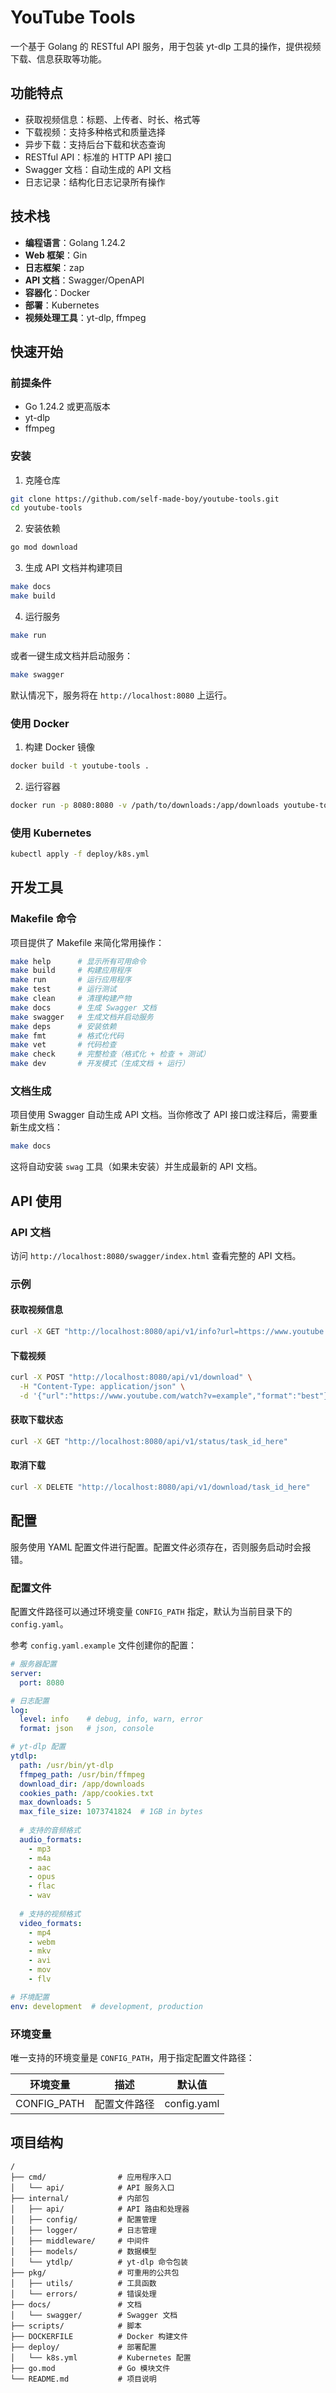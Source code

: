# YouTube Tools

一个基于 Golang 的 RESTful API 服务，用于包装 yt-dlp 工具的操作，提供视频下载、信息获取等功能。

## 功能特点

- 获取视频信息：标题、上传者、时长、格式等
- 下载视频：支持多种格式和质量选择
- 异步下载：支持后台下载和状态查询
- RESTful API：标准的 HTTP API 接口
- Swagger 文档：自动生成的 API 文档
- 日志记录：结构化日志记录所有操作

## 技术栈

- **编程语言**：Golang 1.24.2
- **Web 框架**：Gin
- **日志框架**：zap
- **API 文档**：Swagger/OpenAPI
- **容器化**：Docker
- **部署**：Kubernetes
- **视频处理工具**：yt-dlp, ffmpeg

## 快速开始

### 前提条件

- Go 1.24.2 或更高版本
- yt-dlp
- ffmpeg

### 安装

1. 克隆仓库

```bash
git clone https://github.com/self-made-boy/youtube-tools.git
cd youtube-tools
```

2. 安装依赖

```bash
go mod download
```

3. 生成 API 文档并构建项目

```bash
make docs
make build
```

4. 运行服务

```bash
make run
```

或者一键生成文档并启动服务：

```bash
make swagger
```

默认情况下，服务将在 `http://localhost:8080` 上运行。

### 使用 Docker

1. 构建 Docker 镜像

```bash
docker build -t youtube-tools .
```

2. 运行容器

```bash
docker run -p 8080:8080 -v /path/to/downloads:/app/downloads youtube-tools
```

### 使用 Kubernetes

```bash
kubectl apply -f deploy/k8s.yml
```

## 开发工具

### Makefile 命令

项目提供了 Makefile 来简化常用操作：

```bash
make help      # 显示所有可用命令
make build     # 构建应用程序
make run       # 运行应用程序
make test      # 运行测试
make clean     # 清理构建产物
make docs      # 生成 Swagger 文档
make swagger   # 生成文档并启动服务
make deps      # 安装依赖
make fmt       # 格式化代码
make vet       # 代码检查
make check     # 完整检查（格式化 + 检查 + 测试）
make dev       # 开发模式（生成文档 + 运行）
```

### 文档生成

项目使用 Swagger 自动生成 API 文档。当你修改了 API 接口或注释后，需要重新生成文档：

```bash
make docs
```

这将自动安装 `swag` 工具（如果未安装）并生成最新的 API 文档。

## API 使用

### API 文档

访问 `http://localhost:8080/swagger/index.html` 查看完整的 API 文档。

### 示例

#### 获取视频信息

```bash
curl -X GET "http://localhost:8080/api/v1/info?url=https://www.youtube.com/watch?v=example"
```

#### 下载视频

```bash
curl -X POST "http://localhost:8080/api/v1/download" \
  -H "Content-Type: application/json" \
  -d '{"url":"https://www.youtube.com/watch?v=example","format":"best"}'
```

#### 获取下载状态

```bash
curl -X GET "http://localhost:8080/api/v1/status/task_id_here"
```

#### 取消下载

```bash
curl -X DELETE "http://localhost:8080/api/v1/download/task_id_here"
```

## 配置

服务使用 YAML 配置文件进行配置。配置文件必须存在，否则服务启动时会报错。

### 配置文件

配置文件路径可以通过环境变量 `CONFIG_PATH` 指定，默认为当前目录下的 `config.yaml`。

参考 `config.yaml.example` 文件创建你的配置：

```yaml
# 服务器配置
server:
  port: 8080

# 日志配置
log:
  level: info    # debug, info, warn, error
  format: json   # json, console

# yt-dlp 配置
ytdlp:
  path: /usr/bin/yt-dlp
  ffmpeg_path: /usr/bin/ffmpeg
  download_dir: /app/downloads
  cookies_path: /app/cookies.txt
  max_downloads: 5
  max_file_size: 1073741824  # 1GB in bytes
  
  # 支持的音频格式
  audio_formats:
    - mp3
    - m4a
    - aac
    - opus
    - flac
    - wav
  
  # 支持的视频格式
  video_formats:
    - mp4
    - webm
    - mkv
    - avi
    - mov
    - flv

# 环境配置
env: development  # development, production
```

### 环境变量

唯一支持的环境变量是 `CONFIG_PATH`，用于指定配置文件路径：

| 环境变量 | 描述 | 默认值 |
|----------|------|--------|
| CONFIG_PATH | 配置文件路径 | config.yaml |

## 项目结构

```
/
├── cmd/                # 应用程序入口
│   └── api/            # API 服务入口
├── internal/           # 内部包
│   ├── api/            # API 路由和处理器
│   ├── config/         # 配置管理
│   ├── logger/         # 日志管理
│   ├── middleware/     # 中间件
│   ├── models/         # 数据模型
│   └── ytdlp/          # yt-dlp 命令包装
├── pkg/                # 可重用的公共包
│   ├── utils/          # 工具函数
│   └── errors/         # 错误处理
├── docs/               # 文档
│   └── swagger/        # Swagger 文档
├── scripts/            # 脚本
├── DOCKERFILE          # Docker 构建文件
├── deploy/             # 部署配置
│   └── k8s.yml         # Kubernetes 配置
├── go.mod              # Go 模块文件
└── README.md           # 项目说明
```
